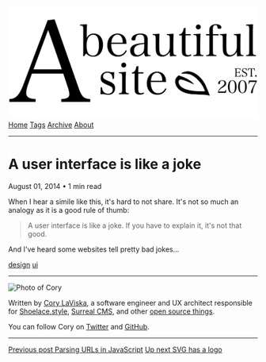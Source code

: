 <a href="../../index.html" class="header-link"><img src="../../images/logos/wordmark.svg" alt="A Beautiful Site" class="wordmark" /></a> <a href="../../index.html" class="nav-item">Home</a> <a href="../../tags/index.html" class="nav-item">Tags</a> <a href="../index.html" class="nav-item">Archive</a> <a href="../../about/index.html" class="nav-item">About</a>

------------------------------------------------------------------------

A user interface is like a joke
===============================

August 01, 2014 • 1 min read

When I hear a simile like this, it's hard to not share. It's not so much an analogy as it is a good rule of thumb:

> A user interface is like a joke. If you have to explain it, it's not that good.

And I've heard some websites tell pretty bad jokes...

<a href="../../tags/design/index.html" class="post-tag">design</a> <a href="../../tags/ui/index.html" class="post-tag">ui</a>

------------------------------------------------------------------------

<img src="http://0.gravatar.com/avatar/bf1b3b95fd5b096a3592247c29667b33?s=512" alt="Photo of Cory" class="avatar avatar-small" />

Written by [Cory LaViska](../../index-4.html), a software engineer and UX architect responsible for [Shoelace.style](https://shoelace.style/), [Surreal CMS](https://www.surrealcms.com/), and other [open source things](https://github.com/claviska).

You can follow Cory on [Twitter](https://twitter.com/claviska) and [GitHub](https://github.com/claviska).

------------------------------------------------------------------------

<a href="../parsing-urls-in-javascript/index.html" class="post-nav-previous"><span class="small">Previous post</span> Parsing URLs in JavaScript</a> <a href="../svg-has-a-logo/index.html" class="post-nav-next"><span class="small">Up next</span> SVG has a logo</a>
